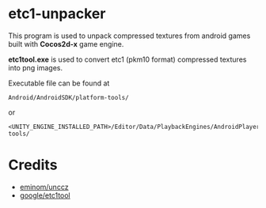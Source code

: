# etc1-unpacker

This program is used to unpack compressed textures from android games built with **Cocos2d-x** game engine.

**etc1tool.exe** is used to convert etc1 (pkm10 format) compressed textures into png images.

Executable file can be found at
```
Android/AndroidSDK/platform-tools/
```
or
```
<UNITY_ENGINE_INSTALLED_PATH>/Editor/Data/PlaybackEngines/AndroidPlayer/SDK/platform-tools/
```

# Credits
- [eminom/unccz](https://github.com/eminom/unccz)
- [google/etc1tool](https://developer.android.com/studio/command-line/etc1tool)
